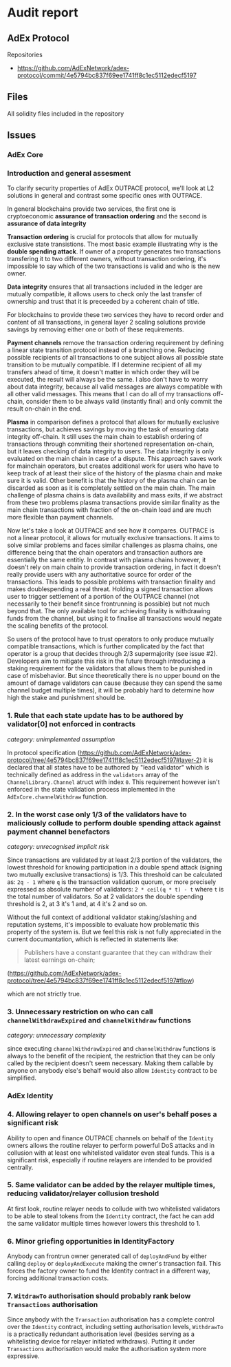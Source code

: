 # Audit report
## AdEx Protocol
Repositories
- https://github.com/AdExNetwork/adex-protocol/commit/4e5794bc837f69ee1741ff8c1ec5112edecf5197

## Files

All solidity files included in the repository

## Issues

### AdEx Core

### Introduction and general assesment

To clarify security properties of AdEx OUTPACE protocol, we'll look at L2 solutions in general and contrast some specific ones with OUTPACE.

In general blockchains provide two services, the first one is cryptoeconomic **assurance of transaction ordering** and the second is **assurance of data integrity** 

**Transaction ordering** is crucial for protocols that allow for mutually exclusive state transistions. The most basic example illustrating why is the **double spending attack**. If owner of a property generates two transactions transfering it to two different owners, without transaction ordering, it's impossible to say which of the two transactions is valid and who is the new owner. 

**Data integrity** ensures that all transactions included in the ledger are mutually compatible, it allows users to check only the last transfer of ownership and trust that it is preceeded by a coherent chain of title. 

For blockchains to provide these two services they have to record order and content of all transactions, in general layer 2 scaling solutions provide savings by removing either one or both of these requirements.

**Payment channels** remove the transaction ordering requirement by defining a linear state transition protocol instead of a branching one. Reducing possible recipients of all transactions to one subject allows all possible state transition to be mutually compatible. If I determine recipient of all my transfers ahead of time, it doesn't matter in which order they will be executed, the result will always be the same. I also don't have to worry about data integrity, because all valid messages are always compatible with all other valid messages. This means that I can do all of my transactions off-chain, consider them to be always valid (instantly final) and only commit the result on-chain in the end.

**Plasma** in comparison defines a protocol that allows for mutually exclusive transactions, but achieves savings by moving the task of ensuring data integrity off-chain. It still uses the main chain to establish ordering of transactions through commiting their shortened representation on-chain, but it leaves checking of data integrity to users. The data integrity is only evaluated on the main chain in case of a dispute. This approach saves work for mainchain operators, but creates additional work for users who have to keep track of at least their slice of the history of the plasma chain and make sure it is valid. Other benefit is that the history of the plasma chain can be discarded as soon as it is completely settled on the main chain. The main challenge of plasma chains is data availability and mass exits, if we abstract from these two problems plasma transactions provide similar finality as the main chain transactions with fraction of the on-chain load and are much more flexible than payment channels.

Now let's take a look at OUTPACE and see how it compares. OUTPACE is not a linear protocol, it allows for mutually exclusive transactions. It aims to solve similar problems and faces similar challenges as plasma chains, one difference being that the chain operators and transaction authors are essentially the same entitiy. In contrast with plasma chains however, it doesn't rely on main chain to provide transaction ordering, in fact it doesn't really provide users with any authoritative source for order of the transactions. This leads to possible problems with transaction finality and makes doublespending a real threat. Holding a signed transaction allows user to trigger settlement of a portion of the OUTPACE channel (not necessarily to their benefit since frontrunning is possible) but not much beyond that. The only available tool for achieving finality is withdrawing funds from the channel, but using it to finalise all transactions would negate the scaling benefits of the protocol.

So users of the protocol have to trust operators to only produce mutually compatible transactions, which is further complicated by the fact that operator is a group that decides through 2/3 supermajority (see issue #2). Developers aim to mitigate this risk in the future through introducing a staking requirement for the validators that allows them to be punished in case of misbehavior. But since theoretically there is no upper bound on the amount of damage validators can cause (because they can spend the same channel budget multiple times), it will be probably hard to determine how high the stake and punishment should be.

### 1. Rule that each state update has to be authored by validator[0] not enforced in contracts

*category: unimplemented assumption*

In protocol specification (https://github.com/AdExNetwork/adex-protocol/tree/4e5794bc837f69ee1741ff8c1ec5112edecf5197#layer-2) it is declared that all states have to be authored by "lead validator" which is technically defined as address in the `validators` array of the `ChannelLibrary.Channel` atruct with index `0`. This requirement however isn't enforced in the state validation process implemented in the `AdExCore.channelWithdraw` function.

### 2. In the worst case only 1/3 of the validators have to maliciously collude to perform double spending attack against payment channel benefactors

*category: unrecognised implicit risk*

Since transactions are validated by at least 2/3 portion of the validators, the lowest threshold for knowing participation in a double spend attack (signing two mutually exclusive transactions) is 1/3. This threshold can be calculated as: `2q - 1` where `q` is the transaction validation quorum, or more precisely expressed as absolute number of validators: `2 * ceil(q * t) - t` where `t` is the total number of validators. So at 2 validators the double spending threshold is 2, at 3 it's 1 and, at 4 it's 2 and so on.

Without the full context of additional validator staking/slashing and reputation systems, it's impossible to evaluate how problematic this property of the system is. But we feel this risk is not fully appreciated in the current documantation, which is reflected in statements like:

> Publishers have a constant guarantee that they can withdraw their latest earnings on-chain;

(https://github.com/AdExNetwork/adex-protocol/tree/4e5794bc837f69ee1741ff8c1ec5112edecf5197#flow)

which are not strictly true.

### 3. Unnecessary restriction on who can call `channelWithdrawExpired` and `channelWithdraw` functions

*category: unnecessary complexity*

since executing `channelWithdrawExpired` and `channelWithdraw` functions is always to the benefit of the recipient, the restriction that they can be only called by the recipient doesn't seem necessary. Making them callable by anyone on anybody else's behalf would also allow `Identity` contract to be simplified.


### AdEx Identity

### 4. Allowing relayer to open channels on user's behalf poses a significant risk

Ability to open and finance OUTPACE channels on behalf of the `Identity` owners allows the routine relayer to perform powerful DoS attacks and in collusion with at least one whitelisted validator even steal funds. This is a significant risk, especially if routine relayers are intended to be provided centrally.

### 5. Same validator can be added by the relayer multiple times, reducing validator/relayer collusion treshold

At first look, routine relayer needs to collude with two whitelisted validators to be able to steal tokens from the `Identity` contract, the fact he can add the same validator multiple times however lowers this threshold to 1.

### 6. Minor griefing opportunities in IdentityFactory

Anybody can frontrun owner generated call of `deployAndFund` by either calling `deploy` or `deployAndExecute` making the owner's transaction fail. This forces the factory owner to fund the Identity contract in a different way, forcing additional transaction costs.

### 7. `WitdrawTo` authorisation should probably rank below `Transactions` authorisation

Since anybody with the `Transaction` authorisation has a complete control over the `Identity` contract, including setting authorisation levels, `WithdrawTo` is a practically redundant authorisation level (besides serving as a whitelisting device for relayer initiated withdraws). Putting it under `Transactions` authorisation would make the authorisation system more expressive.
